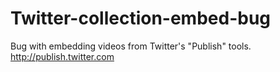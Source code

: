 # Twitter-collection-embed-bug
Bug with embedding videos from Twitter's "Publish" tools. http://publish.twitter.com
